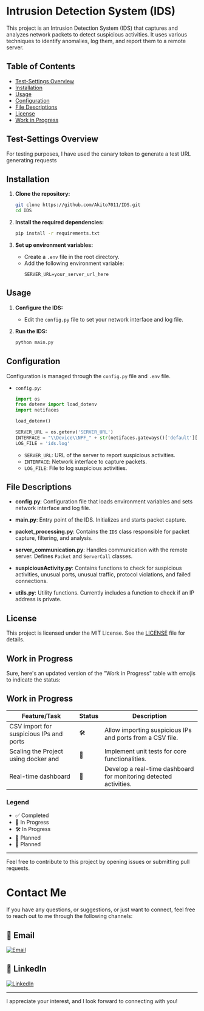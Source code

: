 # Intrusion Detection System (IDS)

This project is an Intrusion Detection System (IDS) that captures and analyzes network packets to detect suspicious activities. It uses various techniques to identify anomalies, log them, and report them to a remote server.


## Table of Contents
- [Test-Settings Overview](#test-settings)
- [Installation](#installation)
- [Usage](#usage)
- [Configuration](#configuration)
- [File Descriptions](#file-descriptions)
- [License](#license)
- [Work in Progress](#Future-Work)

## Test-Settings Overview

For testing purposes, I have used the canary token to generate a test URL generating requests

## Installation

1. **Clone the repository:**
   ```bash
   git clone https://github.com/Akito7011/IDS.git
   cd IDS
   ```

2. **Install the required dependencies:**
   ```bash
   pip install -r requirements.txt
   ```

3. **Set up environment variables:**
   - Create a `.env` file in the root directory.
   - Add the following environment variable:
     ```plaintext
     SERVER_URL=your_server_url_here
     ```

## Usage

1. **Configure the IDS:**
   - Edit the `config.py` file to set your network interface and log file.

2. **Run the IDS:**
   ```bash
   python main.py
   ```

## Configuration

Configuration is managed through the `config.py` file and `.env` file.

- `config.py`:
  ```python
  import os
  from dotenv import load_dotenv
  import netifaces

  load_dotenv()

  SERVER_URL = os.getenv('SERVER_URL')
  INTERFACE = "\\Device\\NPF_" + str(netifaces.gateways()['default'][netifaces.AF_INET][1])
  LOG_FILE = 'ids.log'
  ```
  - `SERVER_URL`: URL of the server to report suspicious activities.
  - `INTERFACE`: Network interface to capture packets.
  - `LOG_FILE`: File to log suspicious activities.

## File Descriptions

- **config.py**: Configuration file that loads environment variables and sets network interface and log file.

- **main.py**: Entry point of the IDS. Initializes and starts packet capture.

- **packet_processing.py**: Contains the `IDS` class responsible for packet capture, filtering, and analysis.

- **server_communication.py**: Handles communication with the remote server. Defines `Packet` and `ServerCall` classes.

- **suspiciousActivity.py**: Contains functions to check for suspicious activities, unusual ports, unusual traffic, protocol violations, and failed connections.

- **utils.py**: Utility functions. Currently includes a function to check if an IP address is private.

## License

This project is licensed under the MIT License. See the [LICENSE](LICENSE) file for details.

## Work in Progress

Sure, here's an updated version of the "Work in Progress" table with emojis to indicate the status:

## Work in Progress

| Feature/Task                             | Status       | Description                                                                 |
|------------------------------------------|--------------|-----------------------------------------------------------------------------|
| CSV import for suspicious IPs and ports  | 🛠️           | Allow importing suspicious IPs and ports from a CSV file.                   |
| Scaling the Project using docker and     | 🚧           | Implement unit tests for core functionalities.                              |
| Real-time dashboard                      | 🚀           | Develop a real-time dashboard for monitoring detected activities.           |

### Legend

- ✅ Completed
- 📝 In Progress
- 🛠️ In Progress
- 🚧 Planned
- 🚀 Planned
---

Feel free to contribute to this project by opening issues or submitting pull requests.

# Contact Me

If you have any questions, or suggestions, or just want to connect, feel free to reach out to me through the following channels:

## 📧 Email
[![Email](https://img.shields.io/badge/Email-mailto%3Aexample%40domain.com-blue?logo=gmail&logoColor=white)](mailto:tanishqtanwar1976@gmail.com)

## 💼 LinkedIn
[![LinkedIn](https://img.shields.io/badge/LinkedIn-Connect-blue?logo=linkedin&logoColor=white)](https://www.linkedin.com/in/tanishq-tanwar)

---

I appreciate your interest, and I look forward to connecting with you!
